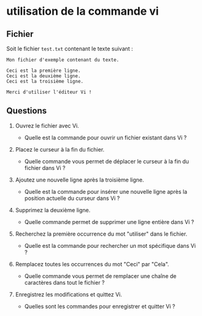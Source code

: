 # utilisation de la commande vi
## Fichier
Soit le fichier `test.txt` contenant le texte suivant :
```
Mon fichier d'exemple contenant du texte.

Ceci est la première ligne.
Ceci est la deuxième ligne.
Ceci est la troisième ligne.

Merci d'utiliser l'éditeur Vi !
```

## Questions 
1. Ouvrez le fichier avec Vi.
    * Quelle est la commande pour ouvrir un fichier existant dans Vi ?
    
2. Placez le curseur à la fin du fichier.
    * Quelle commande vous permet de déplacer le curseur à la fin du fichier dans Vi ?

3. Ajoutez une nouvelle ligne après la troisième ligne.
    * Quelle est la commande pour insérer une nouvelle ligne après la position actuelle du curseur dans Vi ?

4. Supprimez la deuxième ligne.
    * Quelle commande permet de supprimer une ligne entière dans Vi ?

5. Recherchez la première occurrence du mot "utiliser" dans le fichier.
    * Quelle est la commande pour rechercher un mot spécifique dans Vi ?

6. Remplacez toutes les occurrences du mot "Ceci" par "Cela".
    * Quelle commande vous permet de remplacer une chaîne de caractères dans tout le fichier ?

7. Enregistrez les modifications et quittez Vi.
    * Quelles sont les commandes pour enregistrer et quitter Vi ?
